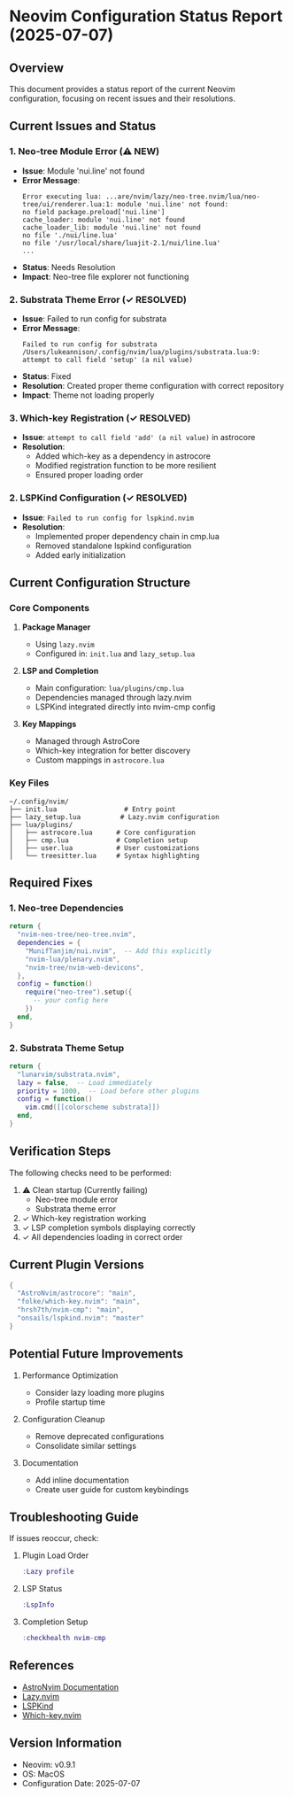 # Neovim Configuration Status Report (2025-07-07)

## Overview

This document provides a status report of the current Neovim configuration, focusing on recent issues and their resolutions.

## Current Issues and Status

### 1. Neo-tree Module Error (⚠️ NEW)
- **Issue**: Module 'nui.line' not found
- **Error Message**:
  ```
  Error executing lua: ...are/nvim/lazy/neo-tree.nvim/lua/neo-tree/ui/renderer.lua:1: module 'nui.line' not found:
  no field package.preload['nui.line']
  cache_loader: module 'nui.line' not found
  cache_loader_lib: module 'nui.line' not found
  no file './nui/line.lua'
  no file '/usr/local/share/luajit-2.1/nui/line.lua'
  ...
  ```
- **Status**: Needs Resolution
- **Impact**: Neo-tree file explorer not functioning

### 2. Substrata Theme Error (✓ RESOLVED)
- **Issue**: Failed to run config for substrata
- **Error Message**:
  ```
  Failed to run config for substrata
  /Users/lukeannison/.config/nvim/lua/plugins/substrata.lua:9: attempt to call field 'setup' (a nil value)
  ```
- **Status**: Fixed
- **Resolution**: Created proper theme configuration with correct repository
- **Impact**: Theme not loading properly

### 3. Which-key Registration (✓ RESOLVED)
- **Issue**: `attempt to call field 'add' (a nil value)` in astrocore
- **Resolution**: 
  - Added which-key as a dependency in astrocore
  - Modified registration function to be more resilient
  - Ensured proper loading order

### 2. LSPKind Configuration (✓ RESOLVED)
- **Issue**: `Failed to run config for lspkind.nvim`
- **Resolution**:
  - Implemented proper dependency chain in cmp.lua
  - Removed standalone lspkind configuration
  - Added early initialization

## Current Configuration Structure

### Core Components
1. **Package Manager**
   - Using `lazy.nvim`
   - Configured in: `init.lua` and `lazy_setup.lua`

2. **LSP and Completion**
   - Main configuration: `lua/plugins/cmp.lua`
   - Dependencies managed through lazy.nvim
   - LSPKind integrated directly into nvim-cmp config

3. **Key Mappings**
   - Managed through AstroCore
   - Which-key integration for better discovery
   - Custom mappings in `astrocore.lua`

### Key Files
```
~/.config/nvim/
├── init.lua                 # Entry point
├── lazy_setup.lua          # Lazy.nvim configuration
├── lua/plugins/
│   ├── astrocore.lua      # Core configuration
│   ├── cmp.lua            # Completion setup
│   ├── user.lua           # User customizations
│   └── treesitter.lua     # Syntax highlighting
```

## Required Fixes

### 1. Neo-tree Dependencies
```lua
return {
  "nvim-neo-tree/neo-tree.nvim",
  dependencies = {
    "MunifTanjim/nui.nvim",  -- Add this explicitly
    "nvim-lua/plenary.nvim",
    "nvim-tree/nvim-web-devicons",
  },
  config = function()
    require("neo-tree").setup({
      -- your config here
    })
  end,
}
```

### 2. Substrata Theme Setup
```lua
return {
  "lunarvim/substrata.nvim",
  lazy = false,  -- Load immediately
  priority = 1000,  -- Load before other plugins
  config = function()
    vim.cmd([[colorscheme substrata]])
  end,
}
```

## Verification Steps

The following checks need to be performed:

1. ⚠️ Clean startup (Currently failing)
   - Neo-tree module error
   - Substrata theme error
2. ✓ Which-key registration working
3. ✓ LSP completion symbols displaying correctly
4. ✓ All dependencies loading in correct order

## Current Plugin Versions

```lua
{
  "AstroNvim/astrocore": "main",
  "folke/which-key.nvim": "main",
  "hrsh7th/nvim-cmp": "main",
  "onsails/lspkind.nvim": "master"
}
```

## Potential Future Improvements

1. Performance Optimization
   - Consider lazy loading more plugins
   - Profile startup time

2. Configuration Cleanup
   - Remove deprecated configurations
   - Consolidate similar settings

3. Documentation
   - Add inline documentation
   - Create user guide for custom keybindings

## Troubleshooting Guide

If issues reoccur, check:

1. Plugin Load Order
   ```lua
   :Lazy profile
   ```

2. LSP Status
   ```lua
   :LspInfo
   ```

3. Completion Setup
   ```lua
   :checkhealth nvim-cmp
   ```

## References

- [AstroNvim Documentation](https://astronvim.com)
- [Lazy.nvim](https://github.com/folke/lazy.nvim)
- [LSPKind](https://github.com/onsails/lspkind.nvim)
- [Which-key.nvim](https://github.com/folke/which-key.nvim)

## Version Information

- Neovim: v0.9.1
- OS: MacOS
- Configuration Date: 2025-07-07
